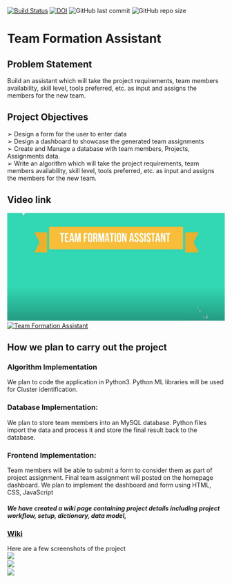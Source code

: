 [![Build Status](https://travis-ci.org/AmitMandliya/TeamFormationAssistant.svg?branch=master)](https://travis-ci.org/AmitMandliya/TeamFormationAssistant)
[![DOI](https://zenodo.org/badge/DOI/10.5281/zenodo.8475.svg)](https://doi.org/10.5281/zenodo.8475)
![GitHub last commit](https://img.shields.io/github/last-commit/AmitMandliya/TeamFormationAssistant)
![GitHub repo size](https://img.shields.io/github/repo-size/AmitMandliya/TeamFormationAssistant)
# Team Formation Assistant
## Problem Statement              
Build an assistant which will take the project requirements, team members
availability, skill level, tools preferred, etc. as input and assigns the members for
the new team.
<br/>
## Project Objectives
➢ Design a form for the user to enter data<br/>
➢ Design a dashboard to showcase the generated team assignments<br/>
➢ Create and Manage a database with team members, Projects, Assignments
data.<br/>
➢ Write an algorithm which will take the project requirements, team
members availability, skill level, tools preferred, etc. as input and assigns
the members for the new team.<br/>
## Video link
[![Team Formation Assistant Project 2](https://github.com/AmitMandliya/TeamFormationAssistant/blob/master/images/teamFormation.PNG)](https://www.youtube.com/watch?v=U7m2TXdxnak)
[![Team Formation Assistant](https://github.com/lokesh45/TeamFormationAssistant/blob/master/Assistant.png)](https://www.youtube.com/watch?v=LmKjp3aQPEI&feature=youtu.be)
## How we plan to carry out the project
### Algorithm Implementation
We plan to code the application in Python3. Python ML libraries will be used for
Cluster identification.<br/>
### Database Implementation:
We plan to store team members into an MySQL database. Python files import the
data and process it and store the final result back to the database.<br/>
### Frontend Implementation:
Team members will be able to submit a form to consider them as part of project
assignment.
Final team assignment will posted on the homepage dashboard. We plan to
implement the dashboard and form using HTML, CSS, JavaScript

##### We have created a wiki page containing project details including project workflow, setup, dictionary, data model, 
### [Wiki](https://github.com/lokesh45/TeamFormationAssistant/wiki)

Here are a few screenshots of the project<br>
![](https://github.com/lokesh45/TeamFormationAssistant/blob/master/ss1.jpeg)<br>
![](https://github.com/lokesh45/TeamFormationAssistant/blob/master/ss2.jpeg)<br>
![](https://github.com/lokesh45/TeamFormationAssistant/blob/master/ss3.jpeg)


